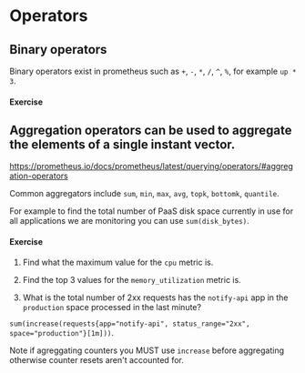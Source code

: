 # Operators

## Binary operators

Binary operators exist in prometheus such as `+`, `-`, `*`, `/`, `^`, `%`, for example `up * 3`.

#### Exercise


## Aggregation operators can be used to aggregate the elements of a single instant vector.

https://prometheus.io/docs/prometheus/latest/querying/operators/#aggregation-operators

Common aggregators include `sum`, `min`, `max`, `avg`, `topk`, `bottomk`, `quantile`.

For example to find the total number of PaaS disk space currently in use for all applications we are monitoring you can use `sum(disk_bytes)`.

#### Exercise

1. Find what the maximum value for the `cpu` metric is.

2. Find the top 3 values for the `memory_utilization` metric is.

3. What is the total number of 2xx requests has the `notify-api` app in the `production` space processed in the last minute?

`sum(increase(requests{app="notify-api", status_range="2xx", space="production"}[1m]))`.

Note if agreggating counters you MUST use `increase` before aggregating otherwise counter resets aren't accounted for.
